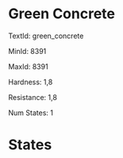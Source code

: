 # Green Concrete

TextId: green_concrete

MinId: 8391

MaxId: 8391

Hardness: 1,8

Resistance: 1,8


Num States: 1

# States
```

```
